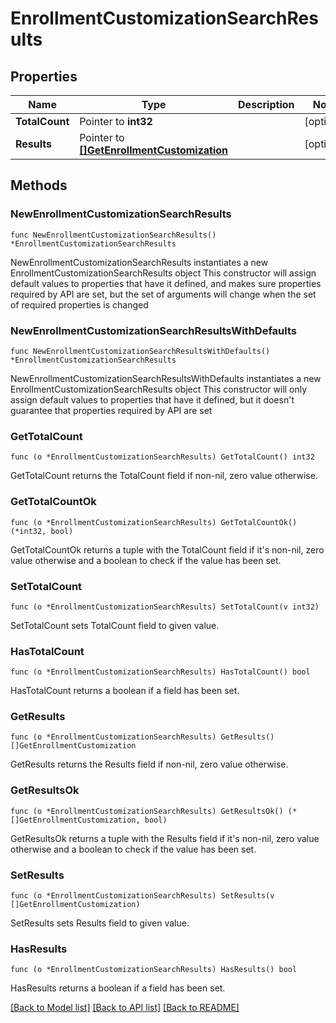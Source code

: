 # EnrollmentCustomizationSearchResults

## Properties

Name | Type | Description | Notes
------------ | ------------- | ------------- | -------------
**TotalCount** | Pointer to **int32** |  | [optional] 
**Results** | Pointer to [**[]GetEnrollmentCustomization**](GetEnrollmentCustomization.md) |  | [optional] 

## Methods

### NewEnrollmentCustomizationSearchResults

`func NewEnrollmentCustomizationSearchResults() *EnrollmentCustomizationSearchResults`

NewEnrollmentCustomizationSearchResults instantiates a new EnrollmentCustomizationSearchResults object
This constructor will assign default values to properties that have it defined,
and makes sure properties required by API are set, but the set of arguments
will change when the set of required properties is changed

### NewEnrollmentCustomizationSearchResultsWithDefaults

`func NewEnrollmentCustomizationSearchResultsWithDefaults() *EnrollmentCustomizationSearchResults`

NewEnrollmentCustomizationSearchResultsWithDefaults instantiates a new EnrollmentCustomizationSearchResults object
This constructor will only assign default values to properties that have it defined,
but it doesn't guarantee that properties required by API are set

### GetTotalCount

`func (o *EnrollmentCustomizationSearchResults) GetTotalCount() int32`

GetTotalCount returns the TotalCount field if non-nil, zero value otherwise.

### GetTotalCountOk

`func (o *EnrollmentCustomizationSearchResults) GetTotalCountOk() (*int32, bool)`

GetTotalCountOk returns a tuple with the TotalCount field if it's non-nil, zero value otherwise
and a boolean to check if the value has been set.

### SetTotalCount

`func (o *EnrollmentCustomizationSearchResults) SetTotalCount(v int32)`

SetTotalCount sets TotalCount field to given value.

### HasTotalCount

`func (o *EnrollmentCustomizationSearchResults) HasTotalCount() bool`

HasTotalCount returns a boolean if a field has been set.

### GetResults

`func (o *EnrollmentCustomizationSearchResults) GetResults() []GetEnrollmentCustomization`

GetResults returns the Results field if non-nil, zero value otherwise.

### GetResultsOk

`func (o *EnrollmentCustomizationSearchResults) GetResultsOk() (*[]GetEnrollmentCustomization, bool)`

GetResultsOk returns a tuple with the Results field if it's non-nil, zero value otherwise
and a boolean to check if the value has been set.

### SetResults

`func (o *EnrollmentCustomizationSearchResults) SetResults(v []GetEnrollmentCustomization)`

SetResults sets Results field to given value.

### HasResults

`func (o *EnrollmentCustomizationSearchResults) HasResults() bool`

HasResults returns a boolean if a field has been set.


[[Back to Model list]](../README.md#documentation-for-models) [[Back to API list]](../README.md#documentation-for-api-endpoints) [[Back to README]](../README.md)


